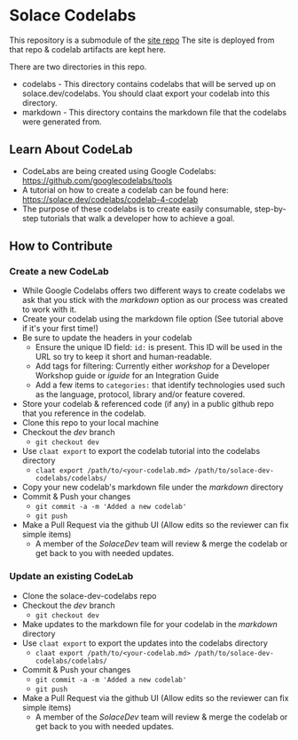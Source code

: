 # Solace Codelabs
This repository is a submodule of the [site repo](https://github.com/SolaceDev/solace-dev-codelabs-site)
The site is deployed from that repo & codelab artifacts are kept here. 

There are two directories in this repo. 
* codelabs - This directory contains codelabs that will be served up on solace.dev/codelabs. You should claat export your codelab into this directory. 
* markdown - This directory contains the markdown file that the codelabs were generated from. 

## Learn About CodeLab
* CodeLabs are being created using Google Codelabs: https://github.com/googlecodelabs/tools
* A tutorial on how to create a codelab can be found here: https://solace.dev/codelabs/codelab-4-codelab
* The purpose of these codelabs is to create easily consumable, step-by-step tutorials that walk a developer how to achieve a goal.  

## How to Contribute

### Create a new CodeLab
* While Google Codelabs offers two different ways to create codelabs we ask that you stick with the _markdown_ option as our process was created to work with it. 
* Create your codelab using the markdown file option (See tutorial above if it's your first time!) 
* Be sure to update the headers in your codelab
  - Ensure the unique ID field: `id:` is present. This ID will be used in the URL so try to keep it short and human-readable. 
  - Add tags for filtering: Currently either _workshop_ for a Developer Workshop guide or _iguide_ for an Integration Guide 
  - Add a few items to `categories:` that identify technologies used such as the language, protocol, library and/or feature covered.   
* Store your codelab & referenced code (if any) in a public github repo that you reference in the codelab. 
* Clone this repo to your local machine
* Checkout the _dev_ branch
  - `git checkout dev`
* Use `claat export` to export the codelab tutorial into the codelabs directory
  - `claat export /path/to/<your-codelab.md> /path/to/solace-dev-codelabs/codelabs/`
* Copy your new codelab's markdown file under the _markdown_ directory
* Commit & Push your changes
  - `git commit -a -m 'Added a new codelab'`
  - `git push` 
* Make a Pull Request via the github UI (Allow edits so the reviewer can fix simple items) 
  - A member of the _SolaceDev_ team will review & merge the codelab or get back to you with needed updates. 

### Update an existing CodeLab
* Clone the solace-dev-codelabs repo
* Checkout the _dev_ branch
  - `git checkout dev`
* Make updates to the markdown file for your codelab in the _markdown_ directory
* Use `claat export` to export the updates into the codelabs directory
  - `claat export /path/to/<your-codelab.md> /path/to/solace-dev-codelabs/codelabs/`
* Commit & Push your changes
  - `git commit -a -m 'Added a new codelab'`
  - `git push` 
* Make a Pull Request via the github UI (Allow edits so the reviewer can fix simple items) 
  - A member of the _SolaceDev_ team will review & merge the codelab or get back to you with needed updates. 
